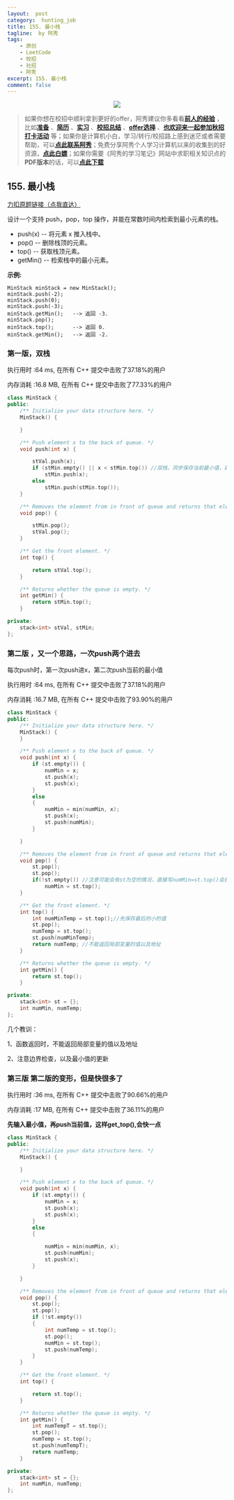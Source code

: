 ```yaml
---
layout:  post
category:  hunting_job
title: 155. 最小栈
tagline:  by 阿秀
tags:
    - 原创
    - LeetCode
    - 校招
    - 社招
    - 阿秀
excerpt: 155. 最小栈
comment: false
---
```




<div align="center">
  <a href="/notes/05-xiustar/01-xiustar_reading_guide/01-introduce.html#阿秀组建了一个校招学习圈子">
      <img src="https://axiu-image-bed.oss-cn-shanghai.aliyuncs.com/img/202206190108471.png">
  </a></div>



> 如果你想在校招中顺利拿到更好的offer，阿秀建议你多看看<font style="font-weight:bold; color:#4169E1;text-decoration:underline;">[前人的经验](/notes/05-xiustar/01-xiustar_reading_guide/01-introduce.md)</font> ，比如<font style="font-weight:bold; color:#4169E1;text-decoration:underline;">[准备](/notes/05-xiustar/02-campus_prepare/02-01-校招重要时间点科普.md)</font> 、<font style="font-weight:bold; color:#4169E1;text-decoration:underline;">[简历](/notes/05-xiustar/03-resume/01-00-简历开篇词.md)</font> 、<font style="font-weight:bold; color:#4169E1;text-decoration:underline;">[实习](/notes/05-xiustar/04-school_practice/20220320-从公司角度来看，为什么要招实习生.md)</font> 、<font style="font-weight:bold; color:#4169E1;text-decoration:underline;">[校招总结](/notes/05-xiustar/05-campus_recruitment/2020-12-16-双非渣硕的秋招之路总结（已拿抖音研发岗SP）.md)</font> 、<font style="font-weight:bold; color:#4169E1;text-decoration:underline;">[offer选择](/notes/05-xiustar/06-offer/01-offer_choose.md)</font> 、<font style="font-weight:bold; color:#4169E1;text-decoration:underline;">[也欢迎来一起参加秋招打卡活动](/notes/05-xiustar/01-xiustar_reading_guide/01-introduce.html#阿秀组建了一个校招学习圈子)</font> 等；如果你是计算机小白，学习/转行/校招路上感到迷茫或者需要帮助，可以<font style="font-weight:bold; color:#4169E1;text-decoration:underline;">[点此联系阿秀](/notes/08-other/02-question.md#_4、阿秀-如何才能联系到你)</font>；免费分享阿秀个人学习计算机以来的收集到的好资源，<font style="font-weight:bold; color:#4169E1;text-decoration:underline;">[点此白嫖](/notes/07-resources/01-free/01-introduce.md)</font>；如果你需要《阿秀的学习笔记》网站中求职相关知识点的**PDF版本**的话，可以<font style="font-weight:bold; color:#4169E1;text-decoration:underline;">[点此下载](/notes/08-other/02-question.md#_5、如何下载阿秀的学习笔记内容pdf版本)</font> 




## 155. 最小栈

[力扣原题链接（点我直达）](https://leetcode-cn.com/problems/min-stack/)

设计一个支持 push，pop，top 操作，并能在常数时间内检索到最小元素的栈。

- push(x) -- 将元素 x 推入栈中。
- pop() -- 删除栈顶的元素。
- top() -- 获取栈顶元素。
- getMin() -- 检索栈中的最小元素。

**示例:**

```
MinStack minStack = new MinStack();
minStack.push(-2);
minStack.push(0);
minStack.push(-3);
minStack.getMin();   --> 返回 -3.
minStack.pop();
minStack.top();      --> 返回 0.
minStack.getMin();   --> 返回 -2.
```



### 第一版，双栈

执行用时 :64 ms, 在所有 C++ 提交中击败了37.18%的用户

内存消耗 :16.8 MB, 在所有 C++ 提交中击败了77.33%的用户

```c++
class MinStack {
public:
	/** Initialize your data structure here. */
	MinStack() {

	}

	/** Push element x to the back of queue. */
	void push(int x) {

		stVal.push(x);
		if (stMin.empty() || x < stMin.top()) //双栈，同步保存当前最小值，如果是第一个x或者小于当前最小值，就把新的最小值存储进来
			stMin.push(x);
		else
			stMin.push(stMin.top());
	}

	/** Removes the element from in front of queue and returns that element. */
	void pop() {

		stMin.pop();
		stVal.pop();
	}

	/** Get the front element. */
	int top() {

		return stVal.top();
	}

	/** Returns whether the queue is empty. */
	int getMin() {
		return stMin.top();
	}

private:
	stack<int> stVal, stMin;
};
```





### 第二版 ，又一个思路，一次push两个进去

每次push时，第一次push进x，第二次push当前的最小值

执行用时 :64 ms, 在所有 C++ 提交中击败了37.18%的用户

内存消耗 :16.7 MB, 在所有 C++ 提交中击败了93.90%的用户

```C++
class MinStack {
public:
	/** Initialize your data structure here. */
	MinStack() {
	}

	/** Push element x to the back of queue. */
	void push(int x) {
		if (st.empty()) {
			numMin = x;
			st.push(x);
			st.push(x);
		}
		else
		{
			numMin = min(numMin, x);
			st.push(x);
			st.push(numMin);
		}

	}

	/** Removes the element from in front of queue and returns that element. */
	void pop() {
		st.pop();
		st.pop();
		if(!st.empty()) //注意可能会有st为空的情况，直接写numMin=st.top()会报错，要注意更新最小值
			numMin = st.top();
	}

	/** Get the front element. */
	int top() {
		int numMinTemp = st.top();//先保存最后的小的值
		st.pop();
		numTemp = st.top();
		st.push(numMinTemp);
		return numTemp; //不能返回局部变量的值以及地址
	}

	/** Returns whether the queue is empty. */
	int getMin() {
		return st.top();
	}

private:
	stack<int> st = {};
	int numMin, numTemp;
};
```



几个教训：

1、函数返回时，不能返回局部变量的值以及地址

2、注意边界检查，以及最小值的更新



### 第三版 第二版的变形，但是快很多了



执行用时 :36 ms, 在所有 C++ 提交中击败了90.66%的用户

内存消耗 :17 MB, 在所有 C++ 提交中击败了36.11%的用户

**先输入最小值，再push当前值，这样get_top(),会快一点**

```c++
class MinStack {
public:
	/** Initialize your data structure here. */
	MinStack() {

	}

	/** Push element x to the back of queue. */
	void push(int x) {
		if (st.empty()) {
			numMin = x;
			st.push(x);
			st.push(x);
		}
		else
		{

			numMin = min(numMin, x);
			st.push(numMin);
			st.push(x);
		}

	}

	/** Removes the element from in front of queue and returns that element. */
	void pop() {
		st.pop();
		st.pop();
		if (!st.empty())
		{
			int numTemp = st.top();
			st.pop();
			numMin = st.top();
			st.push(numTemp);
		}
	}

	/** Get the front element. */
	int top() {

		return st.top();
	}

	/** Returns whether the queue is empty. */
	int getMin() {
		int numTempT = st.top();
		st.pop();
		numTemp = st.top();
		st.push(numTempT);
		return numTemp;
	}

private:
	stack<int> st = {};
	int numMin, numTemp;
};
```

<p id="用队列实现栈"></p>

